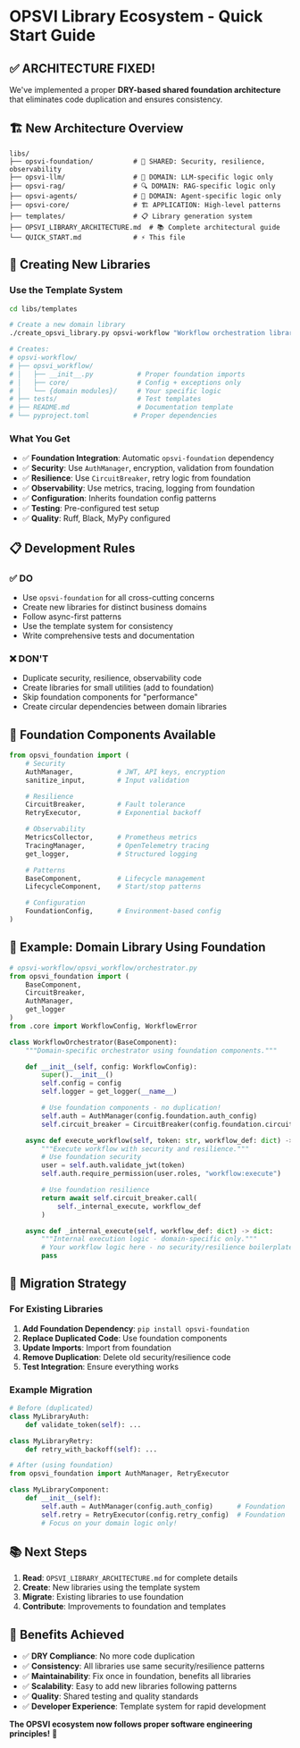 # OPSVI Library Ecosystem - Quick Start Guide

## ✅ **ARCHITECTURE FIXED!**

We've implemented a proper **DRY-based shared foundation architecture** that eliminates code duplication and ensures consistency.

## 🏗️ **New Architecture Overview**

```
libs/
├── opsvi-foundation/          # 🔧 SHARED: Security, resilience, observability
├── opsvi-llm/                 # 🤖 DOMAIN: LLM-specific logic only
├── opsvi-rag/                 # 🔍 DOMAIN: RAG-specific logic only
├── opsvi-agents/              # 👥 DOMAIN: Agent-specific logic only
├── opsvi-core/                # 🏗️ APPLICATION: High-level patterns
├── templates/                 # 📋 Library generation system
├── OPSVI_LIBRARY_ARCHITECTURE.md  # 📚 Complete architectural guide
└── QUICK_START.md             # ⚡ This file
```

## 🚀 **Creating New Libraries**

### Use the Template System
```bash
cd libs/templates

# Create a new domain library
./create_opsvi_library.py opsvi-workflow "Workflow orchestration library" "workflow" --deps "temporal-sdk"

# Creates:
# opsvi-workflow/
# ├── opsvi_workflow/
# │   ├── __init__.py           # Proper foundation imports
# │   ├── core/                 # Config + exceptions only
# │   └── {domain modules}/     # Your specific logic
# ├── tests/                    # Test templates
# ├── README.md                 # Documentation template
# └── pyproject.toml           # Proper dependencies
```

### What You Get
- ✅ **Foundation Integration**: Automatic `opsvi-foundation` dependency
- ✅ **Security**: Use `AuthManager`, encryption, validation from foundation
- ✅ **Resilience**: Use `CircuitBreaker`, retry logic from foundation
- ✅ **Observability**: Use metrics, tracing, logging from foundation
- ✅ **Configuration**: Inherits foundation config patterns
- ✅ **Testing**: Pre-configured test setup
- ✅ **Quality**: Ruff, Black, MyPy configured

## 📋 **Development Rules**

### ✅ **DO**
- Use `opsvi-foundation` for all cross-cutting concerns
- Create new libraries for distinct business domains
- Follow async-first patterns
- Use the template system for consistency
- Write comprehensive tests and documentation

### ❌ **DON'T**
- Duplicate security, resilience, observability code
- Create libraries for small utilities (add to foundation)
- Skip foundation components for "performance"
- Create circular dependencies between domain libraries

## 🔧 **Foundation Components Available**

```python
from opsvi_foundation import (
    # Security
    AuthManager,           # JWT, API keys, encryption
    sanitize_input,        # Input validation

    # Resilience
    CircuitBreaker,        # Fault tolerance
    RetryExecutor,         # Exponential backoff

    # Observability
    MetricsCollector,      # Prometheus metrics
    TracingManager,        # OpenTelemetry tracing
    get_logger,            # Structured logging

    # Patterns
    BaseComponent,         # Lifecycle management
    LifecycleComponent,    # Start/stop patterns

    # Configuration
    FoundationConfig,      # Environment-based config
)
```

## 🎯 **Example: Domain Library Using Foundation**

```python
# opsvi-workflow/opsvi_workflow/orchestrator.py
from opsvi_foundation import (
    BaseComponent,
    CircuitBreaker,
    AuthManager,
    get_logger
)
from .core import WorkflowConfig, WorkflowError

class WorkflowOrchestrator(BaseComponent):
    """Domain-specific orchestrator using foundation components."""

    def __init__(self, config: WorkflowConfig):
        super().__init__()
        self.config = config
        self.logger = get_logger(__name__)

        # Use foundation components - no duplication!
        self.auth = AuthManager(config.foundation.auth_config)
        self.circuit_breaker = CircuitBreaker(config.foundation.circuit_config)

    async def execute_workflow(self, token: str, workflow_def: dict) -> dict:
        """Execute workflow with security and resilience."""
        # Use foundation security
        user = self.auth.validate_jwt(token)
        self.auth.require_permission(user.roles, "workflow:execute")

        # Use foundation resilience
        return await self.circuit_breaker.call(
            self._internal_execute, workflow_def
        )

    async def _internal_execute(self, workflow_def: dict) -> dict:
        """Internal execution logic - domain-specific only."""
        # Your workflow logic here - no security/resilience boilerplate!
        pass
```

## 🔄 **Migration Strategy**

### For Existing Libraries
1. **Add Foundation Dependency**: `pip install opsvi-foundation`
2. **Replace Duplicated Code**: Use foundation components
3. **Update Imports**: Import from foundation
4. **Remove Duplication**: Delete old security/resilience code
5. **Test Integration**: Ensure everything works

### Example Migration
```python
# Before (duplicated)
class MyLibraryAuth:
    def validate_token(self): ...

class MyLibraryRetry:
    def retry_with_backoff(self): ...

# After (using foundation)
from opsvi_foundation import AuthManager, RetryExecutor

class MyLibraryComponent:
    def __init__(self):
        self.auth = AuthManager(config.auth_config)      # Foundation
        self.retry = RetryExecutor(config.retry_config)  # Foundation
        # Focus on your domain logic only!
```

## 📚 **Next Steps**

1. **Read**: `OPSVI_LIBRARY_ARCHITECTURE.md` for complete details
2. **Create**: New libraries using the template system
3. **Migrate**: Existing libraries to use foundation
4. **Contribute**: Improvements to foundation and templates

## 🎉 **Benefits Achieved**

- ✅ **DRY Compliance**: No more code duplication
- ✅ **Consistency**: All libraries use same security/resilience patterns
- ✅ **Maintainability**: Fix once in foundation, benefits all libraries
- ✅ **Scalability**: Easy to add new libraries following patterns
- ✅ **Quality**: Shared testing and quality standards
- ✅ **Developer Experience**: Template system for rapid development

**The OPSVI ecosystem now follows proper software engineering principles!** 🚀
